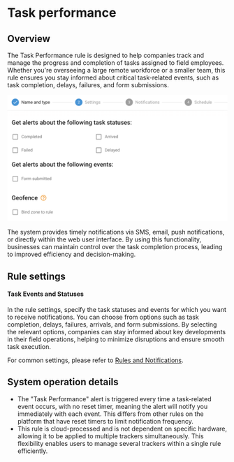 # Task performance

## Overview

The Task Performance rule is designed to help companies track and manage the progress and completion of tasks assigned to field employees. Whether you're overseeing a large remote workforce or a smaller team, this rule ensures you stay informed about critical task-related events, such as task completion, delays, failures, and form submissions.

![image-20240808-235145.png](attachments/image-20240808-235145.png)

The system provides timely notifications via SMS, email, push notifications, or directly within the web user interface. By using this functionality, businesses can maintain control over the task completion process, leading to improved efficiency and decision-making.

## Rule settings

#### Task Events and Statuses

In the rule settings, specify the task statuses and events for which you want to receive notifications. You can choose from options such as task completion, delays, failures, arrivals, and form submissions. By selecting the relevant options, companies can stay informed about key developments in their field operations, helping to minimize disruptions and ensure smooth task execution.

For common settings, please refer to [Rules and Notifications](../).

## System operation details

* The "Task Performance" alert is triggered every time a task-related event occurs, with no reset timer, meaning the alert will notify you immediately with each event. This differs from other rules on the platform that have reset timers to limit notification frequency.
* This rule is cloud-processed and is not dependent on specific hardware, allowing it to be applied to multiple trackers simultaneously. This flexibility enables users to manage several trackers within a single rule efficiently.
